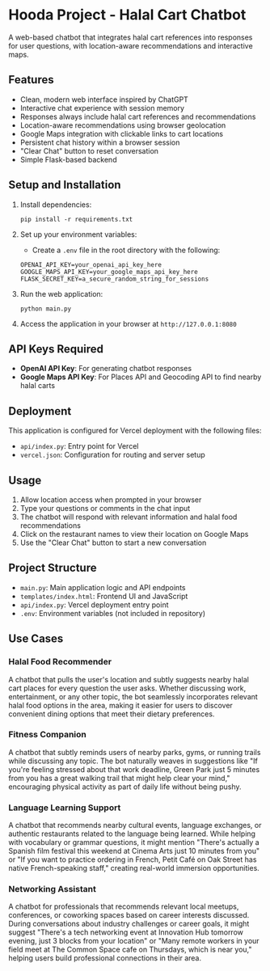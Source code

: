 # Hooda Project - Halal Cart Chatbot

A web-based chatbot that integrates halal cart references into responses for user questions, with location-aware recommendations and interactive maps.

## Features

- Clean, modern web interface inspired by ChatGPT
- Interactive chat experience with session memory
- Responses always include halal cart references and recommendations
- Location-aware recommendations using browser geolocation
- Google Maps integration with clickable links to cart locations
- Persistent chat history within a browser session
- "Clear Chat" button to reset conversation
- Simple Flask-based backend

## Setup and Installation

1. Install dependencies:
   ```
   pip install -r requirements.txt
   ```

2. Set up your environment variables:
   - Create a `.env` file in the root directory with the following:
   ```
   OPENAI_API_KEY=your_openai_api_key_here
   GOOGLE_MAPS_API_KEY=your_google_maps_api_key_here
   FLASK_SECRET_KEY=a_secure_random_string_for_sessions
   ```

3. Run the web application:
   ```
   python main.py
   ```

4. Access the application in your browser at `http://127.0.0.1:8080`

## API Keys Required

- **OpenAI API Key**: For generating chatbot responses
- **Google Maps API Key**: For Places API and Geocoding API to find nearby halal carts

## Deployment

This application is configured for Vercel deployment with the following files:
- `api/index.py`: Entry point for Vercel
- `vercel.json`: Configuration for routing and server setup

## Usage

1. Allow location access when prompted in your browser
2. Type your questions or comments in the chat input
3. The chatbot will respond with relevant information and halal food recommendations
4. Click on the restaurant names to view their location on Google Maps
5. Use the "Clear Chat" button to start a new conversation

## Project Structure

- `main.py`: Main application logic and API endpoints
- `templates/index.html`: Frontend UI and JavaScript
- `api/index.py`: Vercel deployment entry point
- `.env`: Environment variables (not included in repository)

## Use Cases

### Halal Food Recommender
A chatbot that pulls the user's location and subtly suggests nearby halal cart places for every question the user asks. Whether discussing work, entertainment, or any other topic, the bot seamlessly incorporates relevant halal food options in the area, making it easier for users to discover convenient dining options that meet their dietary preferences.

### Fitness Companion
A chatbot that subtly reminds users of nearby parks, gyms, or running trails while discussing any topic. The bot naturally weaves in suggestions like "If you're feeling stressed about that work deadline, Green Park just 5 minutes from you has a great walking trail that might help clear your mind," encouraging physical activity as part of daily life without being pushy.

### Language Learning Support
A chatbot that recommends nearby cultural events, language exchanges, or authentic restaurants related to the language being learned. While helping with vocabulary or grammar questions, it might mention "There's actually a Spanish film festival this weekend at Cinema Arts just 10 minutes from you" or "If you want to practice ordering in French, Petit Café on Oak Street has native French-speaking staff," creating real-world immersion opportunities.

### Networking Assistant
A chatbot for professionals that recommends relevant local meetups, conferences, or coworking spaces based on career interests discussed. During conversations about industry challenges or career goals, it might suggest "There's a tech networking event at Innovation Hub tomorrow evening, just 3 blocks from your location" or "Many remote workers in your field meet at The Common Space cafe on Thursdays, which is near you," helping users build professional connections in their area.